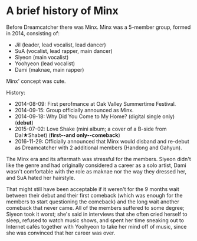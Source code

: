# A brief history of Minx

Before Dreamcatcher there was Minx. Minx was a 5-member group, formed in
2014, consisting of:

* JiI (leader, lead vocalist, lead dancer)
* SuA (vocalist, lead rapper, main dancer)
* Siyeon (main vocalist)
* Yoohyeon (lead vocalist)
* Dami (maknae, main rapper)

Minx' concept was cute.

History:
* 2014-08-09: First perofmance at Oak Valley Summertime Festival.
* 2014-09-15: Group officially announced as Minx.
* 2014-09-18: Why Did You Come to My Home? (digital single only) (**debut**)
* 2015-07-02: Love Shake (mini album; a cover of a B-side from Dal★Shabet) (**first--and only--comeback**)
* 2016-11-29: Officially announced that Minx would disband and re-debut as Dreamcatcher with 2 additional members (Handong and Gahyun).

The Minx era and its aftermath was stressful for the members. Siyeon
didn't like the genre and had originally considered a career as a solo
artist, Dami wasn't comfortable with the role as maknae nor the way they
dressed her, and SuA hated her hairstyle.

That might still have been acceptable if it weren't for the 9 months
wait between their debut and their first comeback (which was enough for
the members to start questioning the comeback) and the long wait another
comeback that never came. All of the members suffered to some degree;
Siyeon took it worst; she's said in interviews that she often cried
herself to sleep, refused to watch music shows, and spent her time
sneaking out to Internet cafés together with Yoohyeon to take her mind
off of music, since she was convinced that her career was over.
